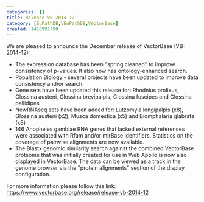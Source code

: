 ```yaml
---
categories: []
title: Release VB-2014-12
category: [EuPathDB,VEuPathDB,VectorBase]
created: 1418991790
---
```

We are pleased to announce the December release of VectorBase (VB-2014-12):

<ul> 
<li>The expression database has been "spring cleaned" to improve consistency of p-values. It also now has ontology-enhanced search.</li> 
<li>Population Biology - several projects have been updated to improve data consistency and/or search.</li> 
<li>Gene sets have been updated this release for: Rhodnius prolixus, Glossina austeni, Glossina brevipalpis, Glossina fuscipes and Glossina pallidipes</li> 
<li>NewRNAseq sets have been added for: Lutzomyia longipalpis (x8), Glossina austeni (x2), Musca domestica (x5) and Biomphalaria glabrata (x8)</li>
<li>146 Anopheles gambiae RNA genes that lacked external references were associated with Rfam and/or mirBase identifiers. Statistics on the coverage of pairwise alignments are now available.</li>
<li>The Blastx genomic similarity search against the combined VectorBase proteome that was initially created for use in Web Apollo is now also displayed in VectorBase. The data can be viewed as a track in the genome browser via the "protein alignments" section of the display configuration.</li> 
</ul>

For more information please follow this link: 
https://www.vectorbase.org/release/release-vb-2014-12
